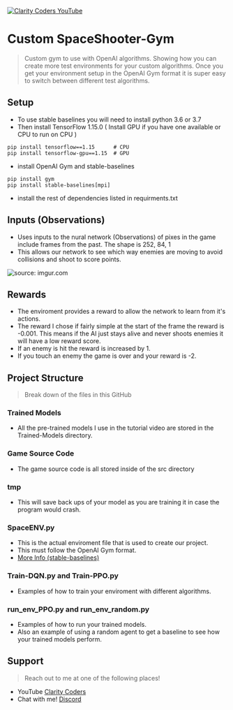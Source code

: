 <a href="https://www.youtube.com/claritycoders" target="_blank"><img src="https://i.imgur.com/sG7xxyc.png" title="Clarity Coders YouTube" /></a>
# Custom SpaceShooter-Gym
> Custom gym to use with OpenAI algorithms. Showing how you can create more test environments for your custom algorithms.
> Once you get your environment setup in the OpenAI Gym format it is super easy to switch between different test algorithms. 

## Setup
- To use stable baselines you will need to install python 3.6 or 3.7
- Then install TensorFlow 1.15.0 ( Install GPU if you have one available or CPU to run on CPU )
```shell
pip install tensorflow==1.15      # CPU
pip install tensorflow-gpu==1.15  # GPU
```
- install OpenAI Gym and stable-baselines
```shell
pip install gym
pip install stable-baselines[mpi]
```
- install the rest of dependencies listed in requirments.txt

## Inputs (Observations)
- Uses inputs to the nural network (Observations) of pixes in the game include frames from the past. The shape is 252, 84, 1
- This allows our network to see which way enemies are moving to avoid collisions and shoot to score points.
<img src="https://i.imgur.com/OJ5JMUe.jpg" title="source: imgur.com" />

## Rewards
- The enviroment provides a reward to allow the network to learn from it's actions. 
- The reward I chose if fairly simple at the start of the frame the reward is -0.001. This means if the AI just stays alive and never shoots enemies it will have a low reward score. 
- If an enemy is hit the reward is increased by 1. 
- If you touch an enemy the game is over and your reward is -2.

## Project Structure
> Break down of the files in this GitHub

### Trained Models
- All the pre-trained models I use in the tutorial video are stored in the Trained-Models directory.

### Game Source Code
- The game source code is all stored inside of the src directory

### tmp
- This will save back ups of your model as you are training it in case the program would crash.

### SpaceENV.py
- This is the actual enviroment file that is used to create our project.
- This must follow the OpenAI Gym format.
- <a href="https://stable-baselines.readthedocs.io/en/master/guide/custom_env.html">More Info (stable-baselines)</a>

### Train-DQN.py and Train-PPO.py
- Examples of how to train your enviroment with different algorithms.

### run_env_PPO.py and run_env_random.py
- Examples of how to run your trained models. 
- Also an example of using a random agent to get a baseline to see how your trained models perform.

## Support

 > Reach out to me at one of the following places!

- YouTube <a href="https://www.youtube.com/claritycoders" target="_blank">Clarity Coders</a>
- Chat with me! <a href="https://discord.gg/cAWW5qq" target="_blank">Discord</a>

